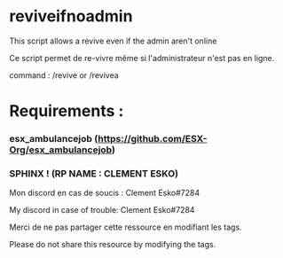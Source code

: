 # reviveifnoadmin

This script allows a revive even if the admin aren't online

Ce script permet de re-vivre même si l'administrateur n'est pas en ligne.

command : /revive
or 
/revivea

# Requirements :
### esx_ambulancejob (https://github.com/ESX-Org/esx_ambulancejob)

### SPHINX ! (RP NAME : CLEMENT ESKO)

Mon discord en cas de soucis : Clement Esko#7284

My discord in case of trouble: Clement Esko#7284

Merci de ne pas partager cette ressource en modifiant les tags.

Please do not share this resource by modifying the tags.
